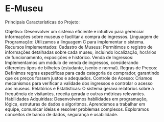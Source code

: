 # E-Museu
Principais Características do Projeto:

Objetivo: Desenvolver um sistema eficiente e intuitivo para gerenciar informações sobre museus e facilitar a compra de ingressos.
Linguagem de Programação: Utilizamos a linguagem C para implementar o sistema.
Recursos Implementados:
Cadastro de Museus: Permitimos o registro de informações detalhadas sobre cada museu, incluindo localização, horários de funcionamento, exposições e histórico.
Venda de Ingressos: Implementamos um módulo de venda de ingressos, considerando diferentes tipos de bilhetes (estudante, isento e normal).
Regras de Preços: Definimos regras específicas para cada categoria de comprador, garantindo que os preços fossem justos e adequados.
Controle de Acesso: Criamos mecanismos para verificar a validade dos ingressos e controlar o acesso aos museus.
Relatórios e Estatísticas: O sistema gerava relatórios sobre a frequência de visitantes, receita gerada e outras métricas relevantes.
Habilidades Adquiridas:
Desenvolvemos habilidades em programação, lógica, estruturas de dados e algoritmos.
Aprendemos a trabalhar em equipe, comunicar ideias e resolver problemas complexos.
Exploramos conceitos de banco de dados, segurança e usabilidade.
